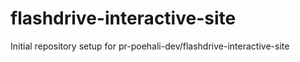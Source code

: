 # flashdrive-interactive-site

Initial repository setup for pr-poehali-dev/flashdrive-interactive-site